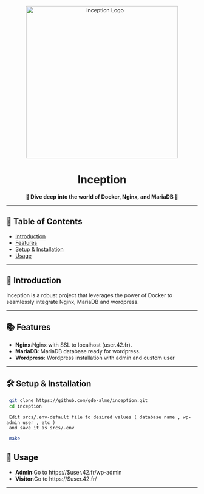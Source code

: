 <p align="center">
  <img src="https://media.makeameme.org/created/the-simulation-environment.jpg" alt="Inception Logo" width="400">
</p>

<h1 align="center">Inception</h1>

<p align="center">
  <strong>🚀 Dive deep into the world of Docker, Nginx, and MariaDB 🚀</strong>
</p>

---

## 📖 Table of Contents

- [Introduction](#-introduction)
- [Features](#-features)
- [Setup & Installation](#-setup--installation)
- [Usage](#-usage)

---

##  📢  Introduction

Inception is a robust project that leverages the power of Docker to seamlessly integrate Nginx, MariaDB and wordpress. 
  
---

## 📚  Features

- **Nginx**:Nginx with SSL to localhost (user.42.fr). 
- **MariaDB**: MariaDB database ready for wordpress. 
- **Wordpress**: Wordpress installation with admin and custom user 

---

## 🛠  Setup & Installation


   ```bash
    git clone https://github.com/gde-alme/inception.git
    cd inception 
   ```
   ```
    Edit srcs/.env-default file to desired values ( database name , wp-admin user , etc ) 
    and save it as srcs/.env
   ```
   ```bash
    make
   ```
    

## 🧪  Usage

- **Admin**:Go to https://$user.42.fr/wp-admin
- **Visitor**:Go to https://$user.42.fr/

---
